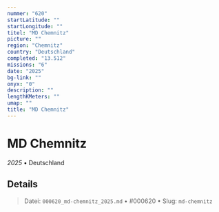 ```yaml
---
nummer: "620"
startLatitude: ""
startLongitude: ""
titel: "MD Chemnitz"
picture: ""
region: "Chemnitz"
country: "Deutschland"
completed: "13.512"
missions: "6"
date: "2025"
bg-link: ""
onyx: "0"
description: ""
lengthKMeters: ""
umap: ""
title: "MD Chemnitz"
---
```

# MD Chemnitz

*2025* • Deutschland



## Details








> Datei: `000620_md-chemnitz_2025.md` • #000620 • Slug: `md-chemnitz`
